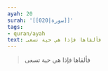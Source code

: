 ```yaml
---
ayah: 20
surah: '[[020|سورة]]'
tags:
- quran/ayah
text: فألقاها فإذا هي حية تسعى
---
```

> فألقاها فإذا هي حية تسعى
